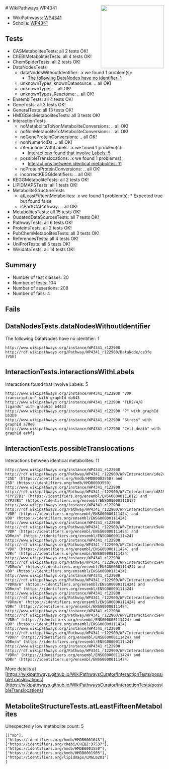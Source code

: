 <img style="float: right; width: 200px" src="https://upload.wikimedia.org/wikipedia/commons/thumb/8/83/Wplogo_with_text_500.png/640px-Wplogo_with_text_500.png" />
# WikiPathways WP4341

* WikiPathways: [WP4341](https://new.wikipathways.org/pathways/WP4341)
* Scholia: [WP4341](https://scholia.toolforge.org/wikipathways/WP4341)
## Tests
* CASMetabolitesTests: all 2 tests OK!
* ChEBIMetabolitesTests: all 4 tests OK!
* ChemSpiderTests: all 2 tests OK!
* DataNodesTests
    * dataNodesWithoutIdentifier: .x we found 1 problem(s):
        * [The following DataNodes have no identifier: 1](#d2d32fa0)
    * unknownTypes_knownDatasource: .. all OK!
    * unknownTypes: .. all OK!
    * unknownTypes_Reactome: .. all OK!
* EnsemblTests: all 4 tests OK!
* GeneTests: all 3 tests OK!
* GeneralTests: all 13 tests OK!
* HMDBSecMetabolitesTests: all 3 tests OK!
* InteractionTests
    * noMetaboliteToNonMetaboliteConversions: .. all OK!
    * noNonMetaboliteToMetaboliteConversions: .. all OK!
    * noGeneProteinConversions: .. all OK!
    * nonNumericIDs: .. all OK!
    * interactionsWithLabels: .x we found 1 problem(s):
        * [Interactions found that involve Labels: 5](#630d267c)
    * possibleTranslocations: .x we found 1 problem(s):
        * [Interactions between identical metabolites: 11](#dc76dfed)
    * noProteinProteinConversions: .. all OK!
    * incorrectKEGGIdentifiers: .. all OK!
* KEGGMetaboliteTests: all 2 tests OK!
* LIPIDMAPSTests: all 1 tests OK!
* MetaboliteStructureTests
    * atLeastFifteenMetabolites: .x we found 1 problem(s):
            * Expected true but found false
    * isPartOfAPathway: .. all OK!
* MetabolitesTests: all 15 tests OK!
* OudatedDataSourcesTests: all 7 tests OK!
* PathwayTests: all 6 tests OK!
* ProteinsTests: all 2 tests OK!
* PubChemMetabolitesTests: all 3 tests OK!
* ReferencesTests: all 4 tests OK!
* UniProtTests: all 5 tests OK!
* WikidataTests: all 14 tests OK!


## Summary

* Number of test classes: 20
* Number of tests: 104
* Number of assertions: 208
* Number of fails: 4

## Fails

<a name="d2d32fa0" />

## DataNodesTests.dataNodesWithoutIdentifier

The following DataNodes have no identifier: 1
```
http://www.wikipathways.org/instance/WP4341_r122900 http://rdf.wikipathways.org/Pathway/WP4341_r122900/DataNode/ce3fe (VSE)
```

<a name="630d267c" />

## InteractionTests.interactionsWithLabels

Interactions found that involve Labels: 5
```
http://www.wikipathways.org/instance/WP4341_r122900 "VDR transcription" with graphId da643
http://www.wikipathways.org/instance/WP4341_r122900 "TLR2/4/8
ligands" with graphId b4453
http://www.wikipathways.org/instance/WP4341_r122900 "?" with graphId b53b9
http://www.wikipathways.org/instance/WP4341_r122900 "Stress" with graphId a70e0
http://www.wikipathways.org/instance/WP4341_r122900 "Cell death" with graphId eebf1
```

<a name="dc76dfed" />

## InteractionTests.possibleTranslocations

Interactions between identical metabolites: 11
```
http://www.wikipathways.org/instance/WP4341_r122900 http://rdf.wikipathways.org/Pathway/WP4341_r122900/WP/Interaction/ide241ec12 "25D" (https://identifiers.org/hmdb/HMDB0003550) and 
25D" (https://identifiers.org/hmdb/HMDB0003550)
http://www.wikipathways.org/instance/WP4341_r122900 http://rdf.wikipathways.org/Pathway/WP4341_r122900/WP/Interaction/id8155bdbf "CYP27B1" (https://identifiers.org/ensembl/ENSG00000111012) and 
CYP27B1" (https://identifiers.org/ensembl/ENSG00000111012)
http://www.wikipathways.org/instance/WP4341_r122900 http://rdf.wikipathways.org/Pathway/WP4341_r122900/WP/Interaction/c5e4d "VDR" (https://identifiers.org/ensembl/ENSG00000111424) and 
VDR" (https://identifiers.org/ensembl/ENSG00000111424)
http://www.wikipathways.org/instance/WP4341_r122900 http://rdf.wikipathways.org/Pathway/WP4341_r122900/WP/Interaction/c5e4d "VDR" (https://identifiers.org/ensembl/ENSG00000111424) and 
VDRm/n" (https://identifiers.org/ensembl/ENSG00000111424)
http://www.wikipathways.org/instance/WP4341_r122900 http://rdf.wikipathways.org/Pathway/WP4341_r122900/WP/Interaction/c5e4d "VDR" (https://identifiers.org/ensembl/ENSG00000111424) and 
VDRn" (https://identifiers.org/ensembl/ENSG00000111424)
http://www.wikipathways.org/instance/WP4341_r122900 http://rdf.wikipathways.org/Pathway/WP4341_r122900/WP/Interaction/c5e4d "VDRm/n" (https://identifiers.org/ensembl/ENSG00000111424) and 
VDR" (https://identifiers.org/ensembl/ENSG00000111424)
http://www.wikipathways.org/instance/WP4341_r122900 http://rdf.wikipathways.org/Pathway/WP4341_r122900/WP/Interaction/c5e4d "VDRm/n" (https://identifiers.org/ensembl/ENSG00000111424) and 
VDRm/n" (https://identifiers.org/ensembl/ENSG00000111424)
http://www.wikipathways.org/instance/WP4341_r122900 http://rdf.wikipathways.org/Pathway/WP4341_r122900/WP/Interaction/c5e4d "VDRm/n" (https://identifiers.org/ensembl/ENSG00000111424) and 
VDRn" (https://identifiers.org/ensembl/ENSG00000111424)
http://www.wikipathways.org/instance/WP4341_r122900 http://rdf.wikipathways.org/Pathway/WP4341_r122900/WP/Interaction/c5e4d "VDRn" (https://identifiers.org/ensembl/ENSG00000111424) and 
VDR" (https://identifiers.org/ensembl/ENSG00000111424)
http://www.wikipathways.org/instance/WP4341_r122900 http://rdf.wikipathways.org/Pathway/WP4341_r122900/WP/Interaction/c5e4d "VDRn" (https://identifiers.org/ensembl/ENSG00000111424) and 
VDRm/n" (https://identifiers.org/ensembl/ENSG00000111424)
http://www.wikipathways.org/instance/WP4341_r122900 http://rdf.wikipathways.org/Pathway/WP4341_r122900/WP/Interaction/c5e4d "VDRn" (https://identifiers.org/ensembl/ENSG00000111424) and 
VDRn" (https://identifiers.org/ensembl/ENSG00000111424)
```

More details at [https://wikipathways.github.io/WikiPathwaysCurator/InteractionTests/possibleTranslocations](https://wikipathways.github.io/WikiPathwaysCurator/InteractionTests/possibleTranslocations)

<a name="6d42917a" />

## MetaboliteStructureTests.atLeastFifteenMetabolites

Unexpectedly low metabolite count: 5

```
[["mb"],
["https://identifiers.org/hmdb/HMDB0001043"],
["https://identifiers.org/chebi/CHEBI:37537"],
["https://identifiers.org/hmdb/HMDB0003550"],
["https://identifiers.org/hmdb/HMDB0001903"],
["https://identifiers.org/lipidmaps/LMGL0201"]
]
```

